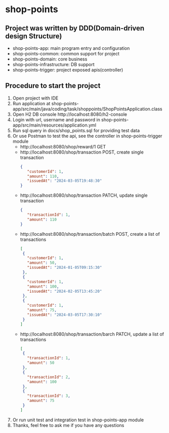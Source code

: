 # shop-points

## Project was written by DDD(Domain-driven design Structure)
* shop-points-app: main program entry and configuration
* shop-points-common: common support for project
* shop-points-domain: core business
* shop-points-infrastructure: DB support
* shop-points-trigger: project exposed apis(controller)

## Procedure to start the project
1. Open project with IDE
2. Run application at shop-points-app/src/main/java/coding/task/shoppoints/ShopPointsApplication.class
3. Open H2 DB console http://localhost:8080/h2-console
4. Login with url, username and password in shop-points-app/src/main/resources/application.yml
5. Run sql query in docs/shop_points.sql for providing test data
6. Or use Postman to test the api, see the controller in shop-points-trigger module
   * http://localhost:8080/shop/reward/1 GET
   * http://localhost:8080/shop/transaction POST, create single transaction
     ```json
     {
        "customerId": 1,
        "amount": 110,
        "issuedAt": "2024-03-05T19:48:30"
     }
     ```
   * http://localhost:8080/shop/transaction PATCH, update single transaction
     ```json
     {
        "transactionId": 1,
        "amount": 110
     }
     ```
   * http://localhost:8080/shop/transaction/batch POST, create a list of transactions
     ```json
     [
      {
        "customerId": 1,
        "amount": 50,
        "issuedAt": "2024-01-05T09:15:30"
      },
      {
        "customerId": 1,
        "amount": 100,
        "issuedAt": "2024-02-05T13:45:20"
      },
      {
        "customerId": 1,
        "amount": 75,
        "issuedAt": "2024-03-05T17:30:10"
      }
     ]
     ```
   * http://localhost:8080/shop/transaction/barch PATCH, update a list of transactions
     ```json
     [
      {
        "transactionId": 1,
        "amount": 50
      },
      {
        "transactionId": 2,
        "amount": 100
      },
      {
        "transactionId": 3,
        "amount": 75
      }
     ]
     ```
7. Or run unit test and integration test in shop-points-app module
8. Thanks, feel free to ask me if you have any questions